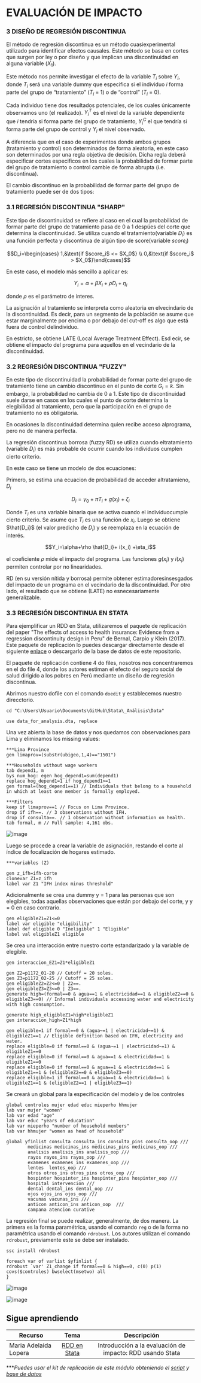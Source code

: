 #  EVALUACIÓN DE IMPACTO


### 3 DISEÑO DE REGRESIÓN DISCONTINUA

El método de regresión discontinua es un método cuasiexperimental utilizado para identificar efectos causales. Este método se basa en cortes que surgen por ley o por diseño y que implican una discontinuidad en alguna variable $(X_1)$.

Este método nos permite investigar el efecto de la variable $T_i$ sobre $Y_i$, donde $T_i$ será una variable dummy que especifica si el individuo $i$ forma parte del grupo de “tratamiento” ($T_i$ = 1) o de “control” ($T_i$ = 0).

Cada individuo tiene dos resultados potenciales, de los cuales únicamente observamos uno (el realizado). $Y^T_i$ es el nivel de la variable dependiente que $i$ tendría si forma parte del grupo de tratamiento, $Y^C_i$ el que tendría si forma parte del grupo de control y $Y_i$ el nivel observado.

A diferencia que en el caso de experimentos donde ambos grupos (tratamiento y control) son determinados de forma aleatoria, en este caso son determinados por una regla objetiva de decisión. Dicha regla deberá especificar cortes especificos en los cuales la probabilidad de formar parte del grupo de tratamiento o control cambie de forma abrupta (i.e. discontinua).

El cambio discontinuo en la probabilidad de formar parte del grupo de tratamiento puede ser de dos tipos:

### 3.1 REGRESIÓN DISCONTINUA "SHARP"

Este tipo de discontinuidad se refiere al caso en el cual la probabilidad de formar parte del grupo de tratamiento pasa de 0 a 1 despúes del corte que determina la discontinuidad. Se utiliza cuando el tratamiento(variable $D_i$) es una función perfecta y discontinua de algún tipo de score(variable $score_i$)

$$D_i=\begin{cases} 1,&\text{if $score_i$ <= $X_0$} \\ 
0,&\text{if $score_i$ > $X_0$}\end{cases}$$

En este caso, el modelo más sencillo a aplicar es:

$$Y_i=\alpha+\beta X_i+\rho D_i+ \eta_i$$

donde $\rho$ es el parámetro de interes. 

La asignación al tratamiento se interpreta como aleatoria en elvecindario de la discontinuidad. Es decir, para un segmento de la población se asume que estar marginalmente por encima o por debajo del cut-off es algo que está fuera de control delindividuo. 

En estricto, se obtiene LATE (Local Average Treatment Effect). Esd ecir, se obtiene el impacto del programa para aquellos en el vecindario de la discontinuidad. 


### 3.2 REGRESIÓN DISCONTINUA "FUZZY"

En este tipo de discontinuidad la probabilidad de formar parte del grupo de tratamiento tiene un cambio discontinuo en el punto de corte $G_i = k$. Sin embargo, la probabilidad no cambia de 0 a 1. Este tipo de discontinuidad suele darse en casos en los cuales el punto de corte determina la elegibilidad al tratamiento, pero que la participación en el grupo de tratamiento no es obligatoria.

En ocasiones la discontinuidad determina quien recibe acceso alprograma, pero no de manera perfecta.

La regresión discontinua borrosa (fuzzy RD) se utiliza cuando eltratamiento (variable $D_i$) es más probable de ocurrir cuando los individuos cumplen cierto criterio.

En este caso se tiene un modelo de dos ecuaciones:

Primero, se estima una ecuacion de probabilidad de acceder altratamieno, $D_i$

$$D_i=\gamma_0+\pi T_i+g(x_i)+ \zeta_i$$

Donde $T_i$ es una variable binaria que se activa cuando el individuocumple cierto criterio. Se asume que $T_i$ es una función de $x_i$. Luego se obtiene $\hat{D_i}$ (el valor predicho de $D_i$) y se reemplaza en la ecuación de interés.

$$Y_i=\alpha+\rho \hat{D_i}+ i(x_i) +\eta_i$$

el coeﬁciente $\rho$ mide el impacto del programa. Las funciones $g(x_i)$ y $i(x_i)$ permiten controlar por no linearidades.

RD (en su versión nítida y borrosa) permite obtener estimadoresinsesgados del impacto de un programa en el vecindario de la discontinuidad. Por otro lado, el resultado que se obtiene (LATE) no esnecesariamente generalizable.

### 3.3 REGRESIÓN DISCONTINUA EN STATA

Para ejemplificar un RDD en Stata, utilizaremos el paquete de replicación del paper "The effects of access to health insurance: Evidence from a regression discontinuity design in Peru" de Bernal, Carpio y Klein (2017). Este paquete de replicación lo puedes descargar directamente desde el siguiente [enlace](https://www.sciencedirect.com/science/article/pii/S0047272717301299#ec0010 "enlace") o descargarlo de la base de datos de este repositorio. 

El paquete de replicación contiene 4 do files, nosotros nos concentraremos en el do file 4, donde los autores estiman el efecto del seguro social de salud dirigido a los pobres en Perú mediante un diseño de regresión discontinua. 

Abrimos nuestro dofile con el comando `doedit` y establecemos nuestro direcctorio.

```
cd "C:\Users\Usuario\Documents\GitHub\Stata\_Análisis\Data"

use data_for_analysis.dta, replace
```

Una vez abierta la base de datos y nos quedamos con observaciones para Lima y eliminamos los missing values:

```
***Lima Province
gen limaprov=(substr(ubigeo,1,4)=="1501")

***Households without wage workers
tab depend1, m
bys num_hog: egen hog_depend1=sum(depend1)
replace hog_depend1=1 if hog_depend1>=1
gen formal=(hog_depend1==1) // Individuals that belong to a household in which at least one member is formally employed.

***Filters
keep if limaprov==1 // Focus on Lima Province.
drop if ifh==. // 3 observations without IFH.
drop if consulta==. // 1 observation without information on health.
tab formal, m // Full sample: 4,161 obs.
```

![image](https://user-images.githubusercontent.com/128189216/228531694-1f260454-7b7f-46d3-938d-57186ca652e9.png)

Luego se procede a crear la variable de asignación, restando el corte al índice de focalización de hogares estimado. 

```
***variables (Z)

gen z_ifh=ifh-corte
clonevar Z1=z_ifh
label var Z1 "IFH index minus threshold"
```

Adicionalmente se crea una dummy  y = 1 para las personas que son elegibles, todas aquellas observaciones que están por debajo del corte, y y = 0 en caso contrario. 

```
gen eligibleZ1=Z1<=0 
label var eligible "eligibility"
label def eligible 0 "Ineligible" 1 "Eligible"
label val eligibleZ1 eligible
```

Se crea una interacción entre nuestro corte estandarizado y la variable de elegible.

```
gen interaccion_EZ1=Z1*eligibleZ1

gen Z2=p1172_01-20 // Cutoff = 20 soles.
gen Z3=p1172_02-25 // Cutoff = 25 soles.
gen eligibleZ2=Z2<=0 | Z2==.
gen eligibleZ3=Z3<=0 | Z3==.
generate high=(formal==0 & agua==1 & electricidad==1 & eligibleZ2==0 & eligibleZ3==0) // Informal individuals accessing water and electricity with high consumption.

generate high_eligibleZ1=high*eligibleZ1
gen interaccion_high=Z1*high

gen eligible=1 if formal==0 & (agua~=1 | electricidad~=1) & eligibleZ1==1 // Eligible definition based on IFH, electricity and water.
replace eligible=0 if formal==0 & (agua~=1 | electricidad~=1) & eligibleZ1==0
replace eligible=0 if formal==0 & agua==1 & electricidad==1 & eligibleZ1==0
replace eligible=0 if formal==0 & agua==1 & electricidad==1 & eligibleZ1==1 & (eligibleZ2==0 & eligibleZ3==0)
replace eligible=1 if formal==0 & agua==1 & electricidad==1 & eligibleZ1==1 & (eligibleZ2==1 | eligibleZ3==1)
```
Se creará un global para la especificación del modelo y de los controles

```
global controles mujer edad educ mieperho hhmujer
lab var mujer "women"
lab var edad "age"
lab var educ "years of education"
lab var mieperho "number of household members"
lab var hhmujer "women as head of household"

global yfinlist consulta consulta_ins consulta_pins consulta_oop ///
		medicinas medicinas_ins medicinas_pins medicinas_oop ///
		analisis analisis_ins analisis_oop ///
		rayos rayos_ins rayos_oop ///
		examenes examenes_ins examenes_oop ///
		lentes  lentes_oop ///
		otros otros_ins otros_pins otros_oop ///
		hospinter hospinter_ins hospinter_pins hospinter_oop ///
		hospital intervencion ///
		dental dental_ins dental_oop ///
		ojos ojos_ins ojos_oop ///
		vacunas vacunas_ins ///
		anticon anticon_ins anticon_oop  ///
		campana atencion curative
```

La regresión final se puede realizar, generalmente, de dos manera. La primera es la forma paramétrica, usando el comando `reg` o de la forma no paramétrica usando el comando `rdrobust`. 
Los autores utilizan el comando `rdrobust`, previamente este se debe ser instalado.

```
ssc install rdrobust

foreach var of varlist $yfinlist {
rdrobust `var' Z1_change if formal==0 & high==0, c(0) p(1) covs($controles) bwselect(msetwo) all
}
```

![image](https://user-images.githubusercontent.com/128189216/228690059-d636f00d-fda4-4df4-a1e5-325eb6f01949.png)


![image](https://user-images.githubusercontent.com/128189216/228690586-a5e91fca-c28f-4f04-982e-4c2d78ba2e1f.png)




## Sigue aprendiendo
| Recurso  | Tema | Descripción |
| ------------- |:-------------:|:-------------:|
| Maria Adelaida Lopera | [RDD en Stata](https://www.youtube.com/watch?v=m4Fs3KCcAWY "RDD en Stata") | Introducción a la evaluación de impacto: RDD usando Stata  |



****Puedes usar el kit de replicación de este módulo obteniendo el [script](https://github.com/EconPUCP/Stata/blob/main/_An%C3%A1lisis/Scripts/Modelos%20de%20Evaluaci%C3%B3n%20de%20Impacto/3_RDD.do "script") y [base de datos](https://github.com/EconPUCP/Stata/tree/main/_An%C3%A1lisis/Data/Modelos%20de%20Evaluaci%C3%B3n%20de%20Impacto "base de datos")* 
